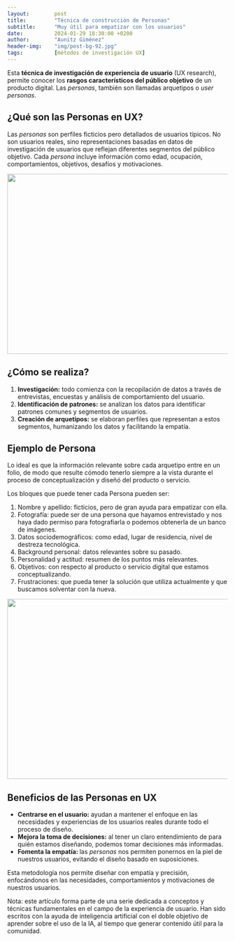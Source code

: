 ```yaml
---
layout:        post
title:         "Técnica de construcción de Personas"
subtitle:      "Muy útil para empatizar con los usuarios"
date:          2024-01-29 18:30:00 +0200
author:        "Aunitz Giménez"
header-img:    "img/post-bg-92.jpg"
tags:          [métodos de investigación UX]
---
```


<p>Esta <strong>técnica de investigación de experiencia de usuario</strong> (UX research), permite conocer los <strong>rasgos característicos del público objetivo</strong> de un producto digital. Las <em>personas</em>, también son llamadas arquetipos o <em>user personas</em>.</p>

<h2>¿Qué son las Personas en UX?</h2>

<p>Las <em>personas</em> son perfiles ficticios pero detallados de usuarios típicos. No son usuarios reales, sino representaciones basadas en datos de investigación de usuarios que reflejan diferentes segmentos del público objetivo. Cada <em>persona</em> incluye información como edad, ocupación, comportamientos, objetivos, desafíos y motivaciones.</p>

<p><img src="{{ site.baseurl }}/img/tecnica-de-construccion-de-personas-ux-01.jpg" loading="lazy" alt="" width="720" height="411"></p>

<h2>¿Cómo se realiza?</h2>

<ol>
	<li><strong>Investigación:</strong> todo comienza con la recopilación de datos a través de entrevistas, encuestas y análisis de comportamiento del usuario.</li>
	<li><strong>Identificación de patrones:</strong> se analizan los datos para identificar patrones comunes y segmentos de usuarios.</li>
	<li><strong>Creación de arquetipos:</strong> se elaboran perfiles que representan a estos segmentos, humanizando los datos y facilitando la empatía.</li>
</ol>

<h2>Ejemplo de Persona</h2>

<p>Lo ideal es que la información relevante sobre cada arquetipo entre en un folio, de modo que resulte cómodo tenerlo siempre a la vista durante el proceso de conceptualización y diseñó del producto o servicio.</p>

<p>Los bloques que puede tener cada Persona pueden ser:</p>

<ol>
	<li>Nombre y apellido: ficticios, pero de gran ayuda para empatizar con ella.</li>
	<li>Fotografía: puede ser de una persona que hayamos entrevistado y nos haya dado permiso para fotografiarla o podemos obtenerla de un banco de imágenes.</li>
	<li>Datos sociodemográficos: como edad, lugar de residencia, nivel de destreza tecnológica.</li>
	<li>Background personal: datos relevantes sobre su pasado.</li>
	<li>Personalidad y actitud: resumen de los puntos más relevantes.</li>
	<li>Objetivos: con respecto al producto o servicio digital que estamos conceptualizando.</li>
	<li>Frustraciones: que pueda tener la solución que utiliza actualmente y que buscamos solventar con la nueva.</li>
</ol>

<p><img src="{{ site.baseurl }}/img/tecnica-de-construccion-de-personas-ux-02.jpg" loading="lazy" alt="" width="720" height="411"></p>

<h2>Beneficios de las Personas en UX</h2>

<ul>
	<li><strong>Centrarse en el usuario:</strong> ayudan a mantener el enfoque en las necesidades y experiencias de los usuarios reales durante todo el proceso de diseño.</li>
	<li><strong>Mejora la toma de decisiones:</strong> al tener un claro entendimiento de para quién estamos diseñando, podemos tomar decisiones más informadas.</li>
	<li><strong>Fomenta la empatía: </strong>las <em>personas</em> nos permiten ponernos en la piel de nuestros usuarios, evitando el diseño basado en suposiciones.</li>
</ul>

<p>Esta metodología nos permite diseñar con empatía y precisión, enfocándonos en las necesidades, comportamientos y motivaciones de nuestros usuarios.</p>

<p class="small">Nota: este artículo forma parte de una serie dedicada a conceptos y técnicas fundamentales en el campo de la experiencia de usuario. Han sido escritos con la ayuda de inteligencia artificial con el doble objetivo de aprender sobre el uso de la IA, al tiempo que generar contenido útil para la comunidad.</p>